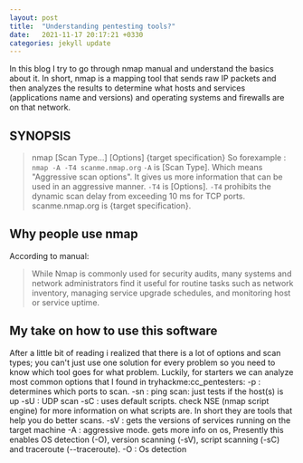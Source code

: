 ```yaml
---
layout: post
title:  "Understanding pentesting tools?"
date:   2021-11-17 20:17:21 +0330
categories: jekyll update
---
```

In this blog I try to go through nmap manual and understand the basics about it. In short, nmap is a mapping tool that sends raw IP packets and then analyzes the results to determine what hosts and services (applications name and versions) and operating systems and firewalls are on that network. 

## SYNOPSIS

>nmap [Scan Type...] [Options] {target specification}
So forexample :
`nmap -A -T4 scanme.nmap.org`
`-A` is [Scan Type]. Which means "Aggressive scan options". It gives us more information that can be used in an aggressive manner. 
`-T4` is [Options]. `-T4` prohibits the dynamic scan delay from exceeding 10 ms for TCP ports.
scanme.nmap.org is {target specification}.

## Why people use nmap

According to manual: 
>While Nmap is commonly used for security audits, many systems and network administrators find it useful for routine tasks such as network inventory, managing service upgrade schedules, and monitoring host or service uptime.

## My take on how to use this software
After a little bit of reading i realized that there is a lot of options and scan types; you can't just use one solution for every problem so you need to know which tool goes for what problem. Luckily, for starters we can analyze most common options that I found in tryhackme:cc_pentesters:
-p : determines which ports to scan.
-sn : ping scan: just tests if the host(s) is up
-sU : UDP scan
-sC : uses default scripts. check NSE (nmap script engine) for more information on what scripts are. In short they are tools that help you do better scans.
-sV : gets the versions of services running on the target machine
-A : aggressive mode. gets more info on os, Presently this enables OS detection (-O), version scanning (-sV), script scanning (-sC) and traceroute (--traceroute).
-O : Os detection
